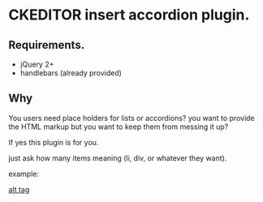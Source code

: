 # CKEDITOR insert accordion plugin.

## Requirements.

- jQuery 2+
- handlebars (already provided)

## Why

You users need place holders for lists or accordions?
you want to provide the HTML markup but you want to keep them from messing it up?

If yes this plugin is for you.

just ask how many items meaning (li, div, or whatever they want).

example:

[alt tag](https://raw.githubusercontent.com/isramv/ckeditor_insertaccordion/wiki/images/prompt.png)
